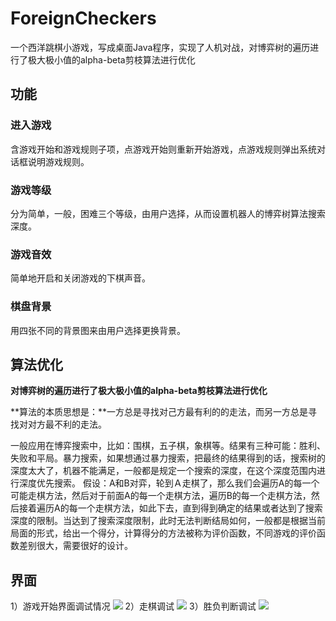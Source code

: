 # ForeignCheckers
一个西洋跳棋小游戏，写成桌面Java程序，实现了人机对战，对博弈树的遍历进行了极大极小值的alpha-beta剪枝算法进行优化

## 功能
### 进入游戏
含游戏开始和游戏规则子项，点游戏开始则重新开始游戏，点游戏规则弹出系统对话框说明游戏规则。
### 游戏等级 
分为简单，一般，困难三个等级，由用户选择，从而设置机器人的博弈树算法搜索深度。
### 游戏音效
简单地开启和关闭游戏的下棋声音。
### 棋盘背景
用四张不同的背景图来由用户选择更换背景。

## 算法优化
**对博弈树的遍历进行了极大极小值的alpha-beta剪枝算法进行优化**

**算法的本质思想是：**一方总是寻找对己方最有利的的走法，而另一方总是寻找对对方最不利的走法。

一般应用在博弈搜索中，比如：围棋，五子棋，象棋等。结果有三种可能：胜利、失败和平局。暴力搜索，如果想通过暴力搜索，把最终的结果得到的话，搜索树的深度太大了，机器不能满足，一般都是规定一个搜索的深度，在这个深度范围内进行深度优先搜索。
假设：A和B对弈，轮到Ａ走棋了，那么我们会遍历A的每一个可能走棋方法，然后对于前面A的每一个走棋方法，遍历B的每一个走棋方法，然后接着遍历A的每一个走棋方法，如此下去，直到得到确定的结果或者达到了搜索深度的限制。当达到了搜索深度限制，此时无法判断结局如何，一般都是根据当前局面的形式，给出一个得分，计算得分的方法被称为评价函数，不同游戏的评价函数差别很大，需要很好的设计。

## 界面
1）游戏开始界面调试情况
![](http://otpesi023.bkt.clouddn.com/%E8%A5%BF%E6%B4%8B%E8%B7%B3%E6%A3%8B1.jpg)
2）走棋调试 
![](http://otpesi023.bkt.clouddn.com/%E8%A5%BF%E6%B4%8B%E8%B7%B3%E6%A3%8B2.jpg)
3）胜负判断调试 
![](http://otpesi023.bkt.clouddn.com/%E8%A5%BF%E6%B4%8B%E8%B7%B3%E6%A3%8B3.jpg)
